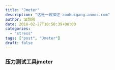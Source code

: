 ```yaml
---
title: "Jmeter"
description: "这是一段描述-zouhuigang.anooc.com"
author: 邹慧刚
date: 2018-02-27T10:50:39+08:00
categories:
  - "stress"
tags: ["post", "Jmeter"]
draft: false
---
```


### 压力测试工具jmeter

